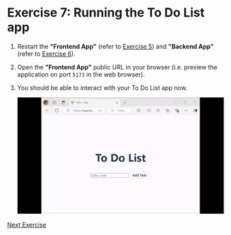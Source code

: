 # Exercise 7: Running the To Do List app

1. Restart the **"Frontend App"** (refer to [Exercise 5](./exercise5.md)) and **"Backend App"** (refer to [Exercise 6](./exercise6.md)).

2. Open the **"Frontend App"** public URL in your browser (i.e. preview the application on port `5173` in the web browser). 

3. You should be able to interact with your To Do List app now.

    ![Walk through](../images/todolist-app-walkthru.gif)

[Next Exercise](./exercise8.md)

